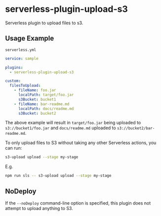 # serverless-plugin-upload-s3
Serverless plugin to upload files to s3.


## Usage Example

`serverless.yml`
```yaml
service: sample

plugins:
  - serverless-plugin-upload-s3

custom:
  filesToUpload:
    - fileName: foo.jar
      localPath: target/foo.jar
      s3Bucket: bucket1
    - fileName: bar-readme.md
      localPath: docs/readme.md
      s3Bucket: bucket2
```

The above example will result in `target/foo.jar` being uploaded to `s3://bucket1/foo.jar` and `docs/readme.md` uploaded to `s3://bucket2/bar-readme.md`.

To only upload files to S3 without taking any other Serverless actions, you can run:

```sh
s3-upload upload --stage my-stage
```

E.g.

```sh
npm run sls -- s3-upload upload --stage my-stage
```

## NoDeploy
If the `--noDeploy` command-line option is specified, this plugin does not attempt to upload anything to S3.